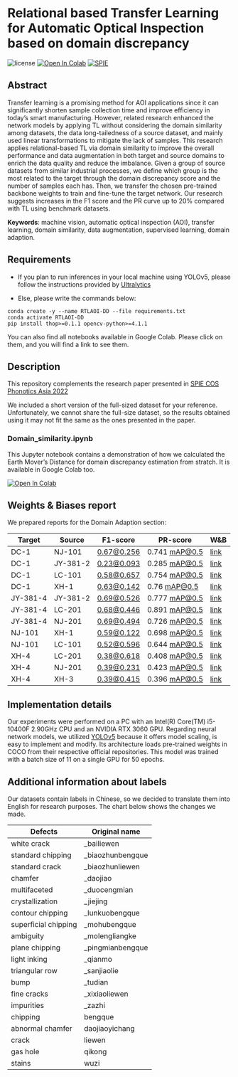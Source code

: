 # Relational based Transfer Learning for Automatic Optical Inspection based on domain discrepancy

![license](https://img.shields.io/github/license/ufoym/imbalanced-dataset-sampler.svg)
<a href="https://colab.research.google.com/drive/1qw5F_V8FH2yorPPX8H6_BKFIPiqhFyB3?usp=sharing" target="_parent"><img src="https://colab.research.google.com/assets/colab-badge.svg" alt="Open In Colab"/></a>
[![SPIE](https://spie.org/content/themes/spieimages/spie_logo.png)](https://spie.org/spie-cos-photonics-asia/presentation/Relational-based-transfer-learning-for-automatic-optical-inspection-based-on/12317-42?SSO=1)

## Abstract
Transfer learning is a promising method for AOI applications since it can significantly shorten sample collection time and improve efficiency in today’s smart manufacturing. However, related research enhanced the network models by applying TL without considering the domain similarity among datasets, the data long-tailedness of a source dataset, and mainly used linear transformations to mitigate the lack of samples. This research applies relational-based TL via domain similarity to improve the overall performance and data augmentation in both target and source domains to enrich the data quality and reduce the imbalance. Given a group of source datasets from similar industrial processes, we define which group is the most related to the target through the domain discrepancy score and the number of samples each has. Then, we transfer the chosen pre-trained backbone weights to train and fine-tune the target network. Our research suggests increases in the F1 score and the PR curve up to 20% compared with TL using benchmark datasets.

**Keywords**: machine vision, automatic optical inspection (AOI), transfer learning, domain similarity, data augmentation, supervised learning, domain adaption.

## Requirements

- If you plan to run inferences in your local machine using YOLOv5, please follow the instructions provided by [Ultralytics](https://github.com/ultralytics/yolov5)

- Else, please write the commands below:

```
conda create -y --name RTLAOI-DD --file requirements.txt 
conda activate RTLAOI-DD
pip install thop>=0.1.1 opencv-python>=4.1.1
```

You can also find all notebooks available in Google Colab. Please click on them, and you will find a link to see them.

## Description
This repository complements the research paper presented in [SPIE COS Phonotics Asia 2022](https://spie.org/spie-cos-photonics-asia/presentation/Relational-based-transfer-learning-for-automatic-optical-inspection-based-on/12317-42?SSO=1)

We included a short version of the full-sized dataset for your reference. Unfortunately, we cannot share the full-size dataset, so the results obtained using it may not fit the same as the ones presented in the paper.

### Domain_similarity.ipynb
This Jupyter notebook contains a demonstration of how we calculated the Earth Mover’s Distance for domain discrepancy estimation from stratch. It is available in Google Colab too.

<a href="https://colab.research.google.com/drive/1qw5F_V8FH2yorPPX8H6_BKFIPiqhFyB3?usp=sharing" target="_parent"><img src="https://colab.research.google.com/assets/colab-badge.svg" alt="Open In Colab"/></a>

## Weights & Biases report
We prepared reports for the Domain Adaption section:

| Target   | Source   | F1-score   | PR-score      | W&B |
| -------- | -------- | ---------- | ------------- | --- |
| DC-1     | NJ-101   | 0.67@0.256 | 0.741 mAP@0.5 | [link](https://wandb.ai/erikvalle/RTLAOI-DD-YOLOv5/runs/7845cv77) |
| DC-1     | JY-381-2 | 0.23@0.093 | 0.285 mAP@0.5 | [link](https://wandb.ai/erikvalle/RTLAOI-DD-YOLOv5/runs/1bl3g497) |
| DC-1     | LC-101   | 0.58@0.657 | 0.754 mAP@0.5 | [link](https://wandb.ai/erikvalle/RTLAOI-DD-YOLOv5/runs/2qkzqiwr) |
| DC-1     | XH-1     | 0.63@0.142 | 0.76 mAP@0.5  | [link](https://wandb.ai/erikvalle/RTLAOI-DD-YOLOv5/runs/3v637rsz) |
| JY-381-4 | JY-381-2 | 0.69@0.526 | 0.777 mAP@0.5 | [link](https://wandb.ai/erikvalle/RTLAOI-DD-YOLOv5/runs/lp8dl3d4) |
| JY-381-4 | LC-201   | 0.68@0.446 | 0.891 mAP@0.5 | [link](https://wandb.ai/erikvalle/RTLAOI-DD-YOLOv5/runs/8ekxmk79) |
| JY-381-4 | NJ-201   | 0.69@0.494 | 0.726 mAP@0.5 | [link](https://wandb.ai/erikvalle/RTLAOI-DD-YOLOv5/runs/1ngcalqv) |
| NJ-101   | XH-1     | 0.59@0.122 | 0.698 mAP@0.5 | [link](https://wandb.ai/erikvalle/RTLAOI-DD-YOLOv5/runs/31r7hvb6) |
| NJ-101   | LC-101   | 0.52@0.596 | 0.644 mAP@0.5 | [link](https://wandb.ai/erikvalle/RTLAOI-DD-YOLOv5/runs/3rmd0doh) |
| XH-4     | LC-201   | 0.38@0.618 | 0.408 mAP@0.5 | [link](https://wandb.ai/erikvalle/RTLAOI-DD-YOLOv5/runs/1iretvnb) |
| XH-4     | NJ-201   | 0.39@0.231 | 0.423 mAP@0.5 | [link](https://wandb.ai/erikvalle/RTLAOI-DD-YOLOv5/runs/cjb0e2l6) |
| XH-4     | XH-3     | 0.39@0.415 | 0.396 mAP@0.5 | [link](https://wandb.ai/erikvalle/RTLAOI-DD-YOLOv5/runs/1u5yyl33) |

## Implementation details
Our experiments were performed on a PC with an Intel(R) Core(TM) i5-10400F 2.90GHz CPU and an NVIDIA RTX 3060 GPU. Regarding neural network models, we utilized [YOLOv5](https://github.com/ultralytics/yolov5) because it offers model scaling, is easy to implement and modify. Its architecture loads pre-trained weights in COCO from their respective official repositories. This model was trained with a batch size of 11 on a single GPU for 50 epochs. 

## Additional information about labels

Our datasets contain labels in Chinese, so we decided to translate them into English for research purposes. The chart below shows the changes we made.

| Defects | Original name |
| ------- | ------- |
| white crack | _bailiewen |
| standard chipping | _biaozhunbengque |
| standard crack | _biaozhunliewen |
| chamfer | _daojiao |
| multifaceted | _duocengmian  |
| crystallization | _jiejing |
| contour chipping | _lunkuobengque |
| superficial chipping | _mohubengque |
| ambiguity | _molengliangke |
| plane chipping | _pingmianbengque |
| light inking | _qianmo |
| triangular row | _sanjiaolie |
| bump | _tudian |
| fine cracks | _xixiaoliewen |
| impurities | _zazhi |
| chipping | bengque |
| abnormal chamfer | daojiaoyichang |
| crack | liewen |
| gas hole | qikong |
| stains | wuzi |
